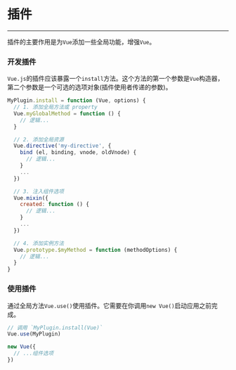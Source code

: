 # 插件

---

插件的主要作用是为`Vue`添加一些全局功能，增强`Vue`。


### 开发插件

`Vue.js`的插件应该暴露一个`install`方法。这个方法的第一个参数是`Vue`构造器，第二个参数是一个可选的选项对象(插件使用者传递的参数)。

```javascript
MyPlugin.install = function (Vue, options) {
  // 1. 添加全局方法或 property
  Vue.myGlobalMethod = function () {
    // 逻辑...
  }

  // 2. 添加全局资源
  Vue.directive('my-directive', {
    bind (el, binding, vnode, oldVnode) {
      // 逻辑...
    }
    ...
  })

  // 3. 注入组件选项
  Vue.mixin({
    created: function () {
      // 逻辑...
    }
    ...
  })

  // 4. 添加实例方法
  Vue.prototype.$myMethod = function (methodOptions) {
    // 逻辑...
  }
}
```

### 使用插件

通过全局方法`Vue.use()`使用插件。它需要在你调用`new Vue()`启动应用之前完成。

```javascript
// 调用 `MyPlugin.install(Vue)`
Vue.use(MyPlugin)

new Vue({
  // ...组件选项
})
```